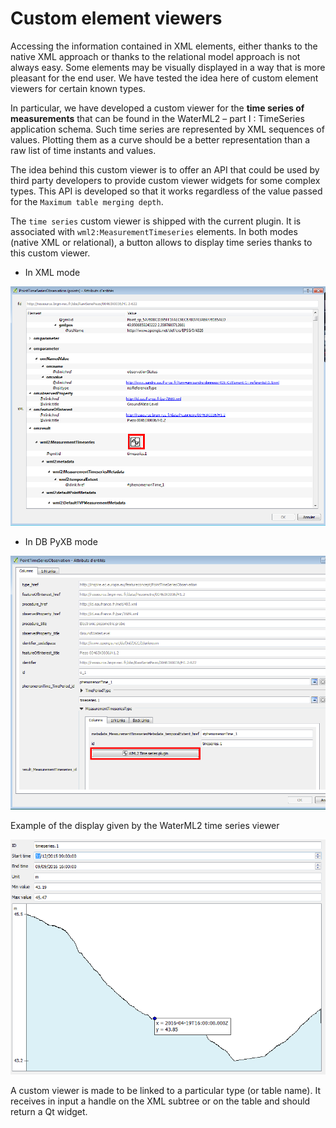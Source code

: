 # Custom element viewers

Accessing the information contained in XML elements, either thanks to the native XML approach or thanks to the relational model approach is not always easy. Some elements may be visually displayed in a way that is more pleasant for the end user.
We have tested the idea here of custom element viewers for certain known types.


In particular, we have developed a custom viewer for the **time series of measurements** that can be found in the WaterML2 – part I : TimeSeries application schema. Such time series are represented by XML sequences of values. Plotting them as a curve should be a better representation than a raw list of time instants and values. 


The idea behind this custom viewer is to offer an API that could be used by third party developers to provide custom viewer widgets for some complex types. This API is developed so that it works regardless of the value passed for the ```Maximum table merging depth```.

The ```time series``` custom viewer is shipped with the current plugin. It is associated with ```wml2:MeasurementTimeseries``` elements. In both modes (native XML or relational), a button allows to display time series thanks to this custom viewer.


* In XML mode

![Time series button in XML mode](img/read-custom-timeseries.png)


* In DB PyXB mode

![Time series button in database mode](img/read-custom-timeseries-db.png)



Example of the display given by the WaterML2 time series viewer


![Time series view](img/read-custom-timeseries-view.png)

A custom viewer is made to be linked to a particular type (or table name). It receives in input a handle on the XML subtree or on the table and should return a Qt widget.
